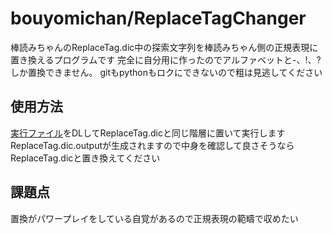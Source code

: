 # bouyomichan/ReplaceTagChanger
棒読みちゃんのReplaceTag.dic中の探索文字列を棒読みちゃん側の正規表現に置き換えるプログラムです
完全に自分用に作ったのでアルファベットと-、!、?しか置換できません。
gitもpythonもロクにできないので粗は見逃してください
## 使用方法
[実行ファイル](https://github.com/MitsuAma/pyomichan/blob/master/dist/ReplaceTagChanger.exe)をDLしてReplaceTag.dicと同じ階層に置いて実行します
ReplaceTag.dic.outputが生成されますので中身を確認して良さそうならReplaceTag.dicと置き換えてください
## 課題点
置換がパワープレイをしている自覚があるので正規表現の範疇で収めたい
